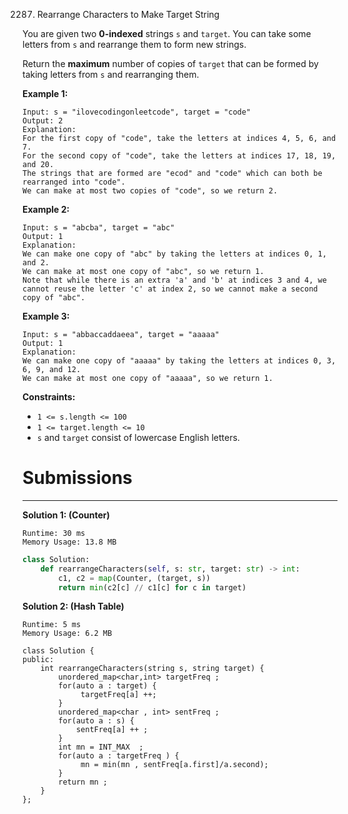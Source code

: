 2287. Rearrange Characters to Make Target String

You are given two **0-indexed** strings `s` and `target`. You can take some letters from `s` and rearrange them to form new strings.

Return the **maximum** number of copies of `target` that can be formed by taking letters from `s` and rearranging them.

 

**Example 1:**
```
Input: s = "ilovecodingonleetcode", target = "code"
Output: 2
Explanation:
For the first copy of "code", take the letters at indices 4, 5, 6, and 7.
For the second copy of "code", take the letters at indices 17, 18, 19, and 20.
The strings that are formed are "ecod" and "code" which can both be rearranged into "code".
We can make at most two copies of "code", so we return 2.
```

**Example 2:**
```
Input: s = "abcba", target = "abc"
Output: 1
Explanation:
We can make one copy of "abc" by taking the letters at indices 0, 1, and 2.
We can make at most one copy of "abc", so we return 1.
Note that while there is an extra 'a' and 'b' at indices 3 and 4, we cannot reuse the letter 'c' at index 2, so we cannot make a second copy of "abc".
```

**Example 3:**
```
Input: s = "abbaccaddaeea", target = "aaaaa"
Output: 1
Explanation:
We can make one copy of "aaaaa" by taking the letters at indices 0, 3, 6, 9, and 12.
We can make at most one copy of "aaaaa", so we return 1.
```

**Constraints:**

* `1 <= s.length <= 100`
* `1 <= target.length <= 10`
* `s` and `target` consist of lowercase English letters.

# Submissions
---
**Solution 1: (Counter)**
```
Runtime: 30 ms
Memory Usage: 13.8 MB
```
```python
class Solution:
    def rearrangeCharacters(self, s: str, target: str) -> int:
        c1, c2 = map(Counter, (target, s))
        return min(c2[c] // c1[c] for c in target)
```

**Solution 2: (Hash Table)**
```
Runtime: 5 ms
Memory Usage: 6.2 MB
```
```
class Solution {
public:
    int rearrangeCharacters(string s, string target) {
        unordered_map<char,int> targetFreq ; 
        for(auto a : target) {
             targetFreq[a] ++;
        }
        unordered_map<char , int> sentFreq ; 
        for(auto a : s) {
            sentFreq[a] ++ ; 
        }
        int mn = INT_MAX  ; 
        for(auto a : targetFreq ) {
             mn = min(mn , sentFreq[a.first]/a.second); 
        }
        return mn ; 
    }
};
```
